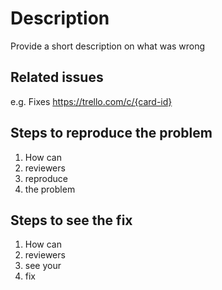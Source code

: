 # Description

Provide a short description on what was wrong

## Related issues

e.g. Fixes https://trello.com/c/{card-id}

## Steps to reproduce the problem

1. How can
1. reviewers
1. reproduce
1. the problem

## Steps to see the fix

1. How can
1. reviewers
1. see your
1. fix